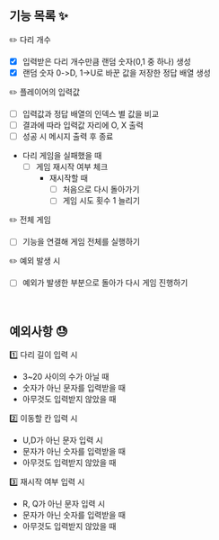 ## 기능 목록 ✨
✏️ 다리 개수
- [x] 입력받은 다리 개수만큼 랜덤 숫자(0,1 중 하나) 생성
- [x] 랜덤 숫자 0->D, 1->U로 바꾼 값을 저장한 정답 배열 생성

✏️ 플레이어의 입력값
- [ ] 입력값과 정답 배열의 인덱스 별 값을 비교
- [ ] 결과에 따라 입력값 자리에 O, X 출력
- [ ] 성공 시 메시지 출력 후 종료
- 다리 게임을 실패했을 때
  - [ ] 게임 재시작 여부 체크
    - 재시작할 때
      - [ ] 처음으로 다시 돌아가기
      - [ ] 게임 시도 횟수 1 늘리기

✏️ 전체 게임
- [ ] 기능을 연결해 게임 전체를 실행하기

✏️ 예외 발생 시
- [ ] 예외가 발생한 부분으로 돌아가 다시 게임 진행하기

<br>

## 예외사항 😓
1️⃣ 다리 길이 입력 시
- 3~20 사이의 수가 아닐 때
- 숫자가 아닌 문자를 입력받을 때
- 아무것도 입력받지 않았을 때

2️⃣ 이동할 칸 입력 시
- U,D가 아닌 문자 입력 시
- 문자가 아닌 숫자를 입력받을 때
- 아무것도 입력받지 않았을 때

3️⃣ 재시작 여부 입력 시
- R, Q가 아닌 문자 입력 시
- 문자가 아닌 숫자를 입력받을 때
- 아무것도 입력받지 않았을 때
